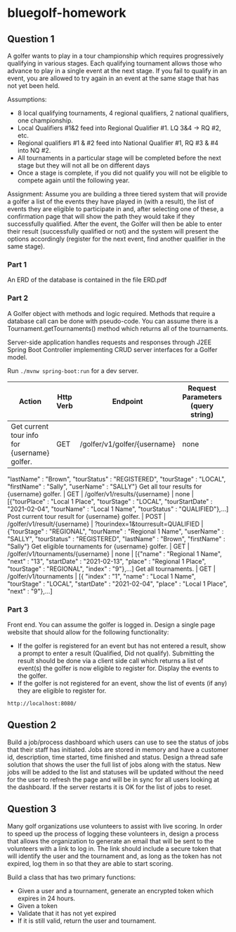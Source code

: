 # bluegolf-homework

## Question 1

A golfer wants to play in a tour championship which requires progressively qualifying in various stages.  Each qualifying tournament allows those who advance to play in a single event at the next stage.  If you fail to qualify in an event, you are allowed to try again in an event at the same stage that has not yet been held.

Assumptions:
-	8 local qualifying tournaments, 4 regional qualifiers, 2 national qualifiers, one championship.
  -	Local Qualifiers #1&2 feed into Regional Qualifier #1.  LQ 3&4 -> RQ #2, etc.
  -	Regional qualifiers #1 & #2 feed into National Qualifier #1, RQ #3 & #4 into NQ #2.
-	All tournaments in a particular stage will be completed before the next stage but they will not all be on different days
-	Once a stage is complete, if you did not qualify you will not be eligible to compete again until the following year.

Assignment: Assume you are building a three tiered system that will provide a golfer a list of the events they have played in (with a result), the list of events they are eligible to participate in and, after selecting one of these, a confirmation page that will show the path they would take if they successfully qualified.  After the event, the Golfer will then be able to enter their result (successfully qualified or not) and the system will present the options accordingly (register for the next event, find another qualifier in the same stage).

### Part 1
An ERD of the database is contained in the file ERD.pdf

### Part 2

A Golfer object with methods and logic required.  Methods that require a database call can be done with pseudo-code.  You can assume there is a Tournament.getTournaments() method which returns all of the tournaments.

Server-side application handles requests and responses through J2EE Spring Boot Controller implementing CRUD server interfaces for a Golfer model.

Run `./mvnw spring-boot:run` for a dev server.

Action | Http Verb | Endpoint | Request Parameters (query string) | Response (JSON)
--- | --- | --- | --- | --- |
Get current tour info for {username} golfer. | GET | /golfer/v1/golfer/{username} | none | {"tourName" : "Local 1 Name",
   "lastName" : "Brown",
   "tourStatus" : "REGISTERED",
   "tourStage" : "LOCAL",
   "firstName" : "Sally",
   "userName" : "SALLY"}
Get all tour results for {username} golfer. | GET | /golfer/v1/results/{username} | none | [{"tourPlace" : "Local 1 Place",
      "tourStage" : "LOCAL",
      "tourStartDate" : "2021-02-04",
      "tourName" : "Local 1 Name",
      "tourStatus" : "QUALIFIED"},...]
Post current tour result for {username} golfer. | POST | /golfer/v1/result/{username} | ?tourindex=1\&tourresult=QUALIFIED | {"tourStage" : "REGIONAL",
   "tourName" : "Regional 1 Name",
   "userName" : "SALLY",
   "tourStatus" : "REGISTERED",
   "lastName" : "Brown",
   "firstName" : "Sally"}
Get eligible tournaments for {username} golfer. | GET | /golfer/v1/tournaments/{username} | none | [{"name" : "Regional 1 Name",
      "next" : "13",
      "startDate" : "2021-02-13",
      "place" : "Regional 1 Place",
      "tourStage" : "REGIONAL",
      "index" : "9"},...]
Get all tournaments. | GET	 | /golfer/v1/tournaments | [{ "index" : "1",
      "name" : "Local 1 Name",
      "tourStage" : "LOCAL",
      "startDate" : "2021-02-04",
      "place" : "Local 1 Place",
      "next" : "9"},...]

### Part 3
Front end.  You can assume the golfer is logged in.  Design a single page website that should allow for the following functionality:
- If the golfer is registered for an event but has not entered a result, show a prompt to enter a result (Qualified, Did not qualify).  Submitting the result should be done via a client side call which returns a list of event(s) the golfer is now eligible to register for.  Display the events to the golfer.
- If the golfer is not registered for an event, show the list of events (if any) they are eligible to register for.

`http://localhost:8080/`

## Question 2

Build a job/process dashboard which users can use to see the status of jobs that their staff has initiated.  Jobs are stored in memory and have a customer id, description, time started, time finished and status.  Design a thread safe solution that shows the user the full list of jobs along with the status.  New jobs will be added to the list and statuses will be updated without the need for the user to refresh the page and will be in sync for all users looking at the dashboard.  If the server restarts it is OK for the list of jobs to reset.

## Question 3

Many golf organizations use volunteers to assist with live scoring. In order to speed up the process of logging these volunteers in, design a process that allows the organization to generate an email that will be sent to the volunteers with a link to log in.  The link should include a secure token that will identify the user and the tournament and, as long as the token has not expired, log them in so that they are able to start scoring.

Build a class that has two primary functions:
-	Given a user and a tournament, generate an encrypted token which expires in 24 hours.
-	Given a token
  -	Validate that it has not yet expired
  -	If it is still valid, return the user and tournament.

